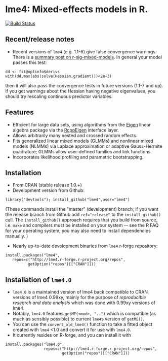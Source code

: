 lme4: Mixed-effects models in R. 
====

[![Build Status](https://travis-ci.org/lme4/lme4.svg?branch=master)](https://travis-ci.org/lme4/)

## Recent/release notes

* Recent versions of `lme4` (e.g. 1.1-6) give false convergence warnings. There is a [summary post on r-sig-mixed-models](http://thread.gmane.org/gmane.comp.lang.r.lme4.devel/11893).  In general your model passes this test:
```
dd <- fit@optinfo$derivs
with(dd,max(abs(solve(Hessian,gradient)))<2e-3)
```
then it will also pass the convergence tests in future versions (1.1-7 and up).  If you get warnings about the Hessian having negative eigenvalues, you should try rescaling continuous predictor variables.

## Features

* Efficient for large data sets, using algorithms from the 
[Eigen](http://eigen.tuxfamily.org/index.php?title=Main_Page)
linear algebra package via the [RcppEigen](http://cran.r-project.org/web/packages/RcppEigen/index.html)
interface layer.
* Allows arbitrarily many nested and crossed random effects.
* Fits generalized linear mixed models (GLMMs) and nonlinear mixed models (NLMMs) via Laplace approximation
or adaptive Gauss-Hermite quadrature; GLMMs allow user-defined families and link functions.
* Incorporates likelihood profiling and parametric bootstrapping.

## Installation

* From CRAN (stable release 1.0.+)
* Development version from Github:
```
library("devtools"); install_github("lme4",user="lme4")
```
(These commands install the "master" (development) branch; if you
want the release branch from Github add `ref="release"` to the
`install_github()` call.
The `install_github()` approach requires that you build from source, i.e. `make` and compilers must be installed on your system -- see the R FAQ for your operating system; you may also need to install dependencies manually. )
* Nearly up-to-date development binaries from `lme4` r-forge repository:
```
install.packages("lme4",
   repos=c("http://lme4.r-forge.r-project.org/repos",
          getOption("repos")[["CRAN"]]))
```

## Installation of `lme4.0`

* `lme4.0` is a maintained version of lme4 back compatible to CRAN versions of lme4 0.99xy,
  mainly for the purpose of  *reproducible research and data analysis* which was done with 0.99xy versions of lme4.
* Notably, `lme4.0` features  `getME(<mod>, "..")` which is compatible (as much as sensibly possible) to current `lme4`s version of `getME()`.
* You can use the `convert_old_lme4()` function to take a fitted object created with `lme4` <1.0 and convert it for use with `lme4.0`.
* It currently resides on R-forge, and you can install it with

```
install.packages("lme4.0", 
                 repos=c("http://lme4.r-forge.r-project.org/repos",
                         getOption("repos")[["CRAN"]]))
```
